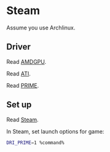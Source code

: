 # Steam

Assume you use Archlinux.

## Driver

Read [AMDGPU](https://wiki.archlinux.org/index.php/AMDGPU).

Read [ATI](https://wiki.archlinux.org/index.php/ATI).

Read [PRIME](https://wiki.archlinux.org/index.php/PRIME).

## Set up

Read [Steam](https://wiki.archlinux.org/index.php/steam).

In Steam, set launch options for game:

```sh
DRI_PRIME=1 %command%
```
